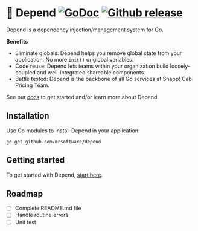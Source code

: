 # :unicorn: Depend [![GoDoc](https://pkg.go.dev/badge/github.com/mrsoftware/depend)](https://pkg.go.dev/github.com/mrsoftware/depend) [![Github release](https://img.shields.io/github/release/mrsoftware/depend.svg)](https://github.com/mrsoftware/depend/releases)

Depend is a dependency injection/management system for Go.

**Benefits**

- Eliminate globals: Depend helps you remove global state from your application.
  No more `init()` or global variables.
- Code reuse: Depend lets teams within your organization build loosely-coupled
  and well-integrated shareable components.
- Battle tested: Depend is the backbone of all Go services at Snapp! Cab Pricing Team.

See our [docs](#) to get started and/or
learn more about Depend.

## Installation

Use Go modules to install Depend in your application.

```shell
go get github.com/mrsoftware/depend
```

## Getting started

To get started with Depend, [start here](#).


## Roadmap
- [ ] Complete README.md file
- [ ] Handle routine errors
- [ ] Unit test